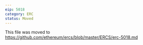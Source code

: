 ```yaml
---
eip: 5018
category: ERC
status: Moved
---
```


This file was moved to https://github.com/ethereum/ercs/blob/master/ERCS/erc-5018.md
